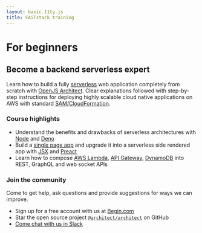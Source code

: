 ```yaml
---
layout: basic.11ty.js
title: FASTstack training
---
```


# For beginners

## Become a backend serverless expert

Learn how to build a fully [serverless](https://learn.begin.com/jargon#serverless) web application completely from scratch with [OpenJS Architect](https://arc.codes/). Clear explanations followed with step-by-step instructions for deploying highly scalable cloud native applications on AWS with standard [SAM/CloudFormation](https://docs.aws.amazon.com/serverless-application-model/latest/developerguide/what-is-sam.html).

### Course highlights

- Understand the benefits and drawbacks of serverless architectures with [Node](https://nodejs.org/en/) and [Deno](https://deno.land/)
- Build a [single page app](/jargon#single-page-application) and upgrade it into a serverless side rendered app with [JSX](https://reactjs.org/docs/introducing-jsx.html) and [Preact](https://preactjs.com/)
- Learn how to compose [AWS Lambda](https://aws.amazon.com/lambda/), [API Gateway](https://docs.aws.amazon.com/apigateway/latest/developerguide/welcome.html), [DynamoDB](https://aws.amazon.com/dynamodb/) into REST, GraphQL and web socket APIs

### Join the community

Come to get help, ask questions and provide suggestions for ways we can improve.

- Sign up for a free account with us at [Begin.com](https://begin.com)
- Star the open source project [`@architect/architect`](https://github.com/architect/architect) on GitHub
- [Come chat with us in Slack](https://join.slack.com/t/architecture-as-text/shared_invite/MjE2MzU4Nzg0NTY1LTE1MDA2NzgyMzYtODE2NzRkOGRmYw)
